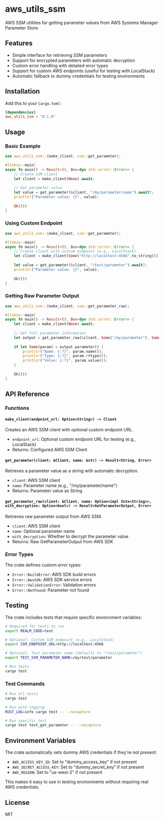 # aws_utils_ssm

AWS SSM utilities for getting parameter values from AWS Systems Manager Parameter Store.

## Features

- Simple interface for retrieving SSM parameters
- Support for encrypted parameters with automatic decryption
- Custom error handling with detailed error types
- Support for custom AWS endpoints (useful for testing with LocalStack)
- Automatic fallback to dummy credentials for testing environments

## Installation

Add this to your `Cargo.toml`:

```toml
[dependencies]
aws_utils_ssm = "0.1.0"
```

## Usage

### Basic Example

```rust
use aws_utils_ssm::{make_client, ssm::get_parameter};

#[tokio::main]
async fn main() -> Result<(), Box<dyn std::error::Error>> {
    // Create SSM client
    let client = make_client(None).await;
    
    // Get parameter value
    let value = get_parameter(&client, "/my/parameter/name").await?;
    println!("Parameter value: {}", value);
    
    Ok(())
}
```

### Using Custom Endpoint

```rust
use aws_utils_ssm::{make_client, ssm::get_parameter};

#[tokio::main]
async fn main() -> Result<(), Box<dyn std::error::Error>> {
    // Create client with custom endpoint (e.g., LocalStack)
    let client = make_client(Some("http://localhost:4566".to_string())).await;
    
    let value = get_parameter(&client, "/test/parameter").await?;
    println!("Parameter value: {}", value);
    
    Ok(())
}
```

### Getting Raw Parameter Output

```rust
use aws_utils_ssm::{make_client, ssm::get_parameter_raw};

#[tokio::main]
async fn main() -> Result<(), Box<dyn std::error::Error>> {
    let client = make_client(None).await;
    
    // Get full parameter information
    let output = get_parameter_raw(&client, Some("/my/parameter"), Some(true)).await?;
    
    if let Some(param) = output.parameter() {
        println!("Name: {:?}", param.name());
        println!("Type: {:?}", param.r#type());
        println!("Value: {:?}", param.value());
    }
    
    Ok(())
}
```

## API Reference

### Functions

#### `make_client(endpoint_url: Option<String>) -> Client`

Creates an AWS SSM client with optional custom endpoint URL.

- `endpoint_url`: Optional custom endpoint URL for testing (e.g., LocalStack)
- Returns: Configured AWS SSM Client

#### `get_parameter(client: &Client, name: &str) -> Result<String, Error>`

Retrieves a parameter value as a string with automatic decryption.

- `client`: AWS SSM client
- `name`: Parameter name (e.g., "/my/parameter/name")
- Returns: Parameter value as String

#### `get_parameter_raw(client: &Client, name: Option<impl Into<String>>, with_decryption: Option<bool>) -> Result<GetParameterOutput, Error>`

Retrieves raw parameter output from AWS SSM.

- `client`: AWS SSM client
- `name`: Optional parameter name
- `with_decryption`: Whether to decrypt the parameter value
- Returns: Raw GetParameterOutput from AWS SDK

### Error Types

The crate defines custom error types:

- `Error::BuildError`: AWS SDK build errors
- `Error::AwsSdk`: AWS SDK service errors
- `Error::ValidationError`: Validation errors
- `Error::NotFound`: Parameter not found

## Testing

The crate includes tests that require specific environment variables:

```bash
# Required for tests to run
export REALM_CODE=test

# Optional: Custom SSM endpoint (e.g., LocalStack)
export SSM_ENDPOINT_URL=http://localhost:4566

# Optional: Test parameter name (defaults to "/test/parameter")
export TEST_SSM_PARAMETER_NAME=/my/test/parameter

# Run tests
cargo test
```

### Test Commands

```bash
# Run all tests
cargo test

# Run with logging
RUST_LOG=info cargo test -- --nocapture

# Run specific test
cargo test test_get_parameter -- --nocapture
```

## Environment Variables

The crate automatically sets dummy AWS credentials if they're not present:

- `AWS_ACCESS_KEY_ID`: Set to "dummy_access_key" if not present
- `AWS_SECRET_ACCESS_KEY`: Set to "dummy_secret_key" if not present  
- `AWS_REGION`: Set to "us-west-2" if not present

This makes it easy to use in testing environments without requiring real AWS credentials.

## License

MIT